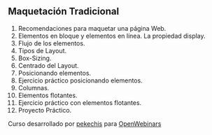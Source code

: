 ## Maquetación Tradicional

1. Recomendaciones para maquetar una página Web.
2. Elementos en bloque y elementos en línea. La propiedad display.
3. Flujo de los elementos.
4. Tipos de Layout.
5. Box-Sizing.
6. Centrado del Layout.
7. Posicionando elementos.
8. Ejercicio práctico posicionando elementos.
9. Columnas.
10. Elementos flotantes.
11. Ejercicio práctico con elementos flotantes.
12. Proyecto Práctico.

Curso desarrollado por [pekechis](http://github.com/pekechis) para [OpenWebinars](https://openwebinars.net/)
